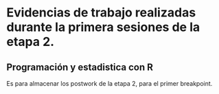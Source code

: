# Evidencias de trabajo realizadas durante la primera sesiones de la etapa 2.
## Programación y estadistica con R
Es para almacenar los postwork de la etapa 2, para el primer breakpoint.
